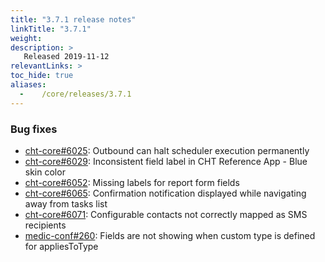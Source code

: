 ```yaml
---
title: "3.7.1 release notes"
linkTitle: "3.7.1"
weight:
description: >
   Released 2019-11-12
relevantLinks: >
toc_hide: true
aliases:
  -    /core/releases/3.7.1
---
```


### Bug fixes

- [cht-core#6025](https://github.com/medic/cht-core/issues/6025): Outbound can halt scheduler execution permanently
- [cht-core#6029](https://github.com/medic/cht-core/issues/6029): Inconsistent field label in CHT Reference App - Blue skin color
- [cht-core#6052](https://github.com/medic/cht-core/issues/6052): Missing labels for report form fields
- [cht-core#6065](https://github.com/medic/cht-core/issues/6065): Confirmation notification displayed while navigating away from tasks list
- [cht-core#6071](https://github.com/medic/cht-core/issues/6071): Configurable contacts not correctly mapped as SMS recipients
- [medic-conf#260](https://github.com/medic/cht-conf/issues/260): Fields are not showing when custom type is defined for appliesToType
